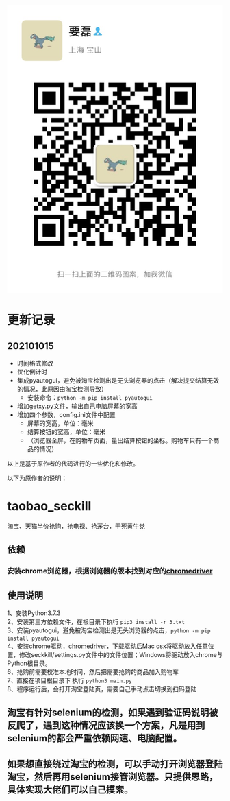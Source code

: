 ![Image vvlang](https://raw.githubusercontent.com/vvlang/kill-tb/main/img/IMG_6130.JPG?token=AKXVQLDI43Q3GGW7HBKGKGLAAECIQ)
# 更新记录

## 202101015
- 时间格式修改
- 优化倒计时  
- 集成pyautogui，避免被淘宝检测出是无头浏览器的点击（解决提交结算无效的情况，此原因由淘宝检测导致）
    - 安装命令：```python -m pip install pyautogui```
- 增加getxy.py文件，输出自己电脑屏幕的宽高  
- 增加四个参数，config.ini文件中配置
  - 屏幕的宽高，单位：毫米
  - 结算按钮的宽高，单位：毫米
  - （浏览器全屏，在购物车页面，量出结算按钮的坐标。购物车只有一个商品的情况）



以上是基于原作者的代码进行的一些优化和修改。  

以下为原作者的说明：

# taobao_seckill
淘宝、天猫半价抢购，抢电视、抢茅台，干死黄牛党
## 依赖
### 安装chrome浏览器，根据浏览器的版本找到对应的[chromedriver](http://npm.taobao.org/mirrors/chromedriver/)

## 使用说明
1、安装Python3.7.3  
2、安装第三方依赖文件，在根目录下执行 ```pip3 install -r 3.txt```  
3、安装pyautogui，避免被淘宝检测出是无头浏览器的点击，```python -m pip install pyautogui```  
4、安装chrome驱动，[chromedriver](http://npm.taobao.org/mirrors/chromedriver/)，下载驱动后Mac osx将驱动放入任意位置，修改seckkill/settings.py文件中的文件位置；Windows将驱动放入chrome与Python根目录。  
6、抢购前需要校准本地时间，然后把需要抢购的商品加入购物车  
7、直接在项目根目录下 执行 ```python3 main.py```  
8、程序运行后，会打开淘宝登陆页，需要自己手动点击切换到扫码登陆  

## 淘宝有针对selenium的检测，如果遇到验证码说明被反爬了，遇到这种情况应该换一个方案，凡是用到selenium的都会严重依赖网速、电脑配置。
## 如果想直接绕过淘宝的检测，可以手动打开浏览器登陆淘宝，然后再用selenium接管浏览器。只提供思路，具体实现大佬们可以自己摸索。
